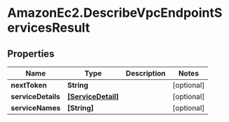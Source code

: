 # AmazonEc2.DescribeVpcEndpointServicesResult

## Properties

Name | Type | Description | Notes
------------ | ------------- | ------------- | -------------
**nextToken** | **String** |  | [optional] 
**serviceDetails** | [**[ServiceDetail]**](ServiceDetail.md) |  | [optional] 
**serviceNames** | **[String]** |  | [optional] 


